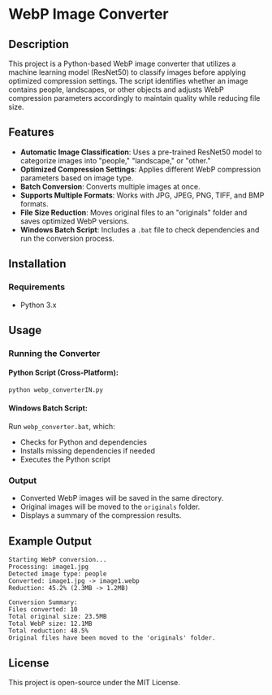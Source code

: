 # WebP Image Converter

## Description
This project is a Python-based WebP image converter that utilizes a machine learning model (ResNet50) to classify images before applying optimized compression settings. The script identifies whether an image contains people, landscapes, or other objects and adjusts WebP compression parameters accordingly to maintain quality while reducing file size.

## Features
- **Automatic Image Classification**: Uses a pre-trained ResNet50 model to categorize images into "people," "landscape," or "other."
- **Optimized Compression Settings**: Applies different WebP compression parameters based on image type.
- **Batch Conversion**: Converts multiple images at once.
- **Supports Multiple Formats**: Works with JPG, JPEG, PNG, TIFF, and BMP formats.
- **File Size Reduction**: Moves original files to an "originals" folder and saves optimized WebP versions.
- **Windows Batch Script**: Includes a `.bat` file to check dependencies and run the conversion process.

## Installation
### Requirements
- Python 3.x

## Usage
### Running the Converter
#### Python Script (Cross-Platform):
```sh
python webp_converterIN.py
```
#### Windows Batch Script:
Run `webp_converter.bat`, which:
- Checks for Python and dependencies
- Installs missing dependencies if needed
- Executes the Python script

### Output
- Converted WebP images will be saved in the same directory.
- Original images will be moved to the `originals` folder.
- Displays a summary of the compression results.

## Example Output
```
Starting WebP conversion...
Processing: image1.jpg
Detected image type: people
Converted: image1.jpg -> image1.webp
Reduction: 45.2% (2.3MB -> 1.2MB)

Conversion Summary:
Files converted: 10
Total original size: 23.5MB
Total WebP size: 12.1MB
Total reduction: 48.5%
Original files have been moved to the 'originals' folder.
```

## License
This project is open-source under the MIT License.
